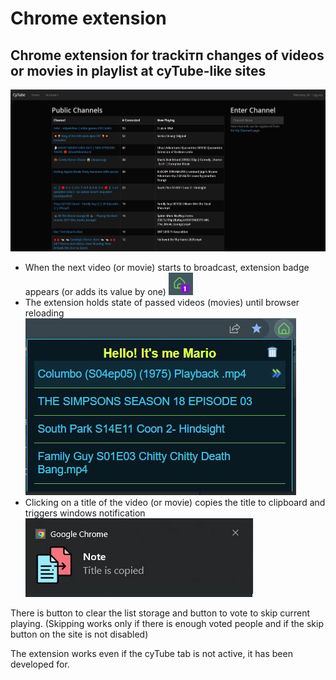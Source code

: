 # Chrome extension

## Chrome extension for trackітп changes of videos or movies in playlist at cyTube-like sites

![homePage](./assets/readme/cyTube_home_page.JPG)

- When the next video (or movie) starts to broadcast, extension badge appears (or adds its value by one)
  ![badge](./assets/readme/badge_icon.JPG)
- The extension holds state of passed videos (movies) until browser reloading
  ![list](./assets/readme/popup_image.JPG)
- Clicking on a title of the video (or movie) copies the title to clipboard and triggers windows notification
  ![note](./assets/readme/notification_image.JPG)

There is button to clear the list storage and button to vote to skip current playing. (Skipping works only if there is enough voted people and if the skip button on the site is not disabled)

The extension works even if the cyTube tab is not active, it has been developed for.
